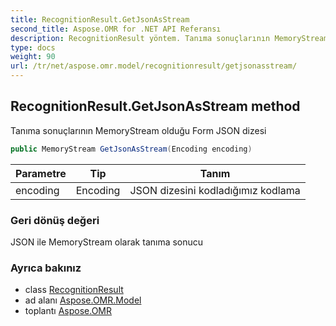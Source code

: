 ```yaml
---
title: RecognitionResult.GetJsonAsStream
second_title: Aspose.OMR for .NET API Referansı
description: RecognitionResult yöntem. Tanıma sonuçlarının MemoryStream olduğu Form JSON dizesi
type: docs
weight: 90
url: /tr/net/aspose.omr.model/recognitionresult/getjsonasstream/
---
```

## RecognitionResult.GetJsonAsStream method

Tanıma sonuçlarının MemoryStream olduğu Form JSON dizesi

```csharp
public MemoryStream GetJsonAsStream(Encoding encoding)
```

| Parametre | Tip | Tanım |
| --- | --- | --- |
| encoding | Encoding | JSON dizesini kodladığımız kodlama |

### Geri dönüş değeri

JSON ile MemoryStream olarak tanıma sonucu

### Ayrıca bakınız

* class [RecognitionResult](../)
* ad alanı [Aspose.OMR.Model](../../recognitionresult/)
* toplantı [Aspose.OMR](../../../)


